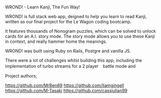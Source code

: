 WROND! - Learn Kanji, The Fun Way!

WROND! is full stack web app, deigned to help you learn to read Kanji, written as our final project for the Le Wagon coding bootcamp.

It features thousands of Nonogram puzzles, which can be solved to unlock cards for an A.I. story mode. The story mode allows you to use these Kanji in context, 
and really hammer home the meanings.

WROND! was built using Ruby on Rails, Postgre and vanilla JS.

There were a lot of challenges whilst building this app, including the implementation of turbo streams for a 2 player　battle mode and

Project authors;

https://github.com/MrBen89
https://github.com/liamgingell
https://github.com/M-Tasaki
https://github.com/cassjulian99
